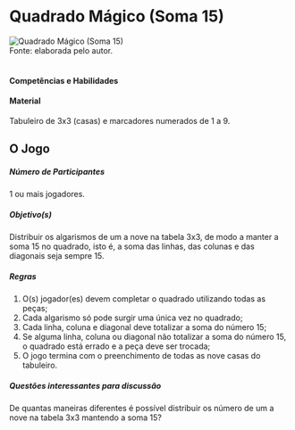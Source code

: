 # Quadrado Mágico (Soma 15)  

![Quadrado Mágico (Soma 15)](/imagens/jogos/.png "Quadrado Mágico (Soma 15)")  
Fonte: elaborada pelo autor.  
<br/>  

#### <i class="fa fa-child"></i> Competências e Habilidades  

#### <i class="fa fa-scissors"></i> Material  
Tabuleiro de 3x3 (casas) e marcadores numerados de 1 a 9.  

## <div class="row text-center">O Jogo</div>  
##### <i class="fa fa-users"></i> Número de Participantes  
1 ou mais jogadores.

##### <i class="fa fa-trophy"></i> Objetivo(s)  
Distribuir os algarismos de um a nove na tabela 3x3, de modo a manter a soma 15 no quadrado, isto é, a soma das linhas, das colunas e das diagonais seja sempre 15.  

##### <i class="fa fa-thumb-tack"></i> Regras  
  1. O(s) jogador(es) devem completar o quadrado utilizando todas as peças;
  2. Cada algarismo só pode surgir uma única vez no quadrado;  
  3. Cada linha, coluna e diagonal deve totalizar a soma do número 15;  
  4. Se alguma linha, coluna ou diagonal não totalizar a soma do número 15, o quadrado está errado e a peça deve ser trocada;  
  5. O jogo termina com o preenchimento de todas as nove casas do tabuleiro.  

##### <i class="fa fa-thumb-tack"></i> Questões interessantes para discussão  
  De quantas maneiras diferentes é possível distribuir os número de um a nove na tabela 3x3 mantendo a soma 15?  

<br/>  
<br/>  
